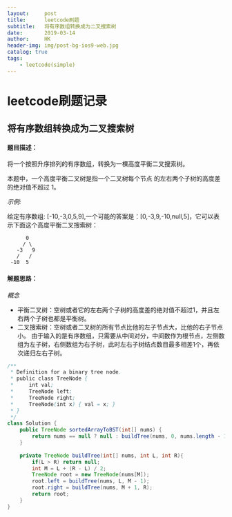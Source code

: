 ```yaml
---
layout:     post
title:      leetcode刷题
subtitle:   将有序数组转换成为二叉搜索树
date:       2019-03-14
author:     HK
header-img: img/post-bg-ios9-web.jpg
catalog: true
tags:
    - leetcode(simple)
---
```

# leetcode刷题记录
## 将有序数组转换成为二叉搜索树

#### 题目描述：
将一个按照升序排列的有序数组，转换为一棵高度平衡二叉搜索树。<br>

本题中，一个高度平衡二叉树是指一个二叉树每个节点 的左右两个子树的高度差的绝对值不超过 1。<br>

*示例:*<br>

给定有序数组: [-10,-3,0,5,9],一个可能的答案是：[0,-3,9,-10,null,5]，它可以表示下面这个高度平衡二叉搜索树：

          0
         / \
       -3   9
       /   /
     -10  5
     
#### 解题思路：
*概念* 
* 平衡二叉树：空树或者它的左右两个子树的高度差的绝对值不超过1，并且左右两个子树也都是平衡树。
* 二叉搜索树：空树或者二叉树的所有节点比他的左子节点大，比他的右子节点小。
由于输入的是有序数组，只需要从中间对分，中间数作为根节点，左侧数组为左子树，右侧数组为右子树，此时左右子树结点数目最多相差1个，再依次递归左右子树。

```java
/**
 * Definition for a binary tree node.
 * public class TreeNode {
 *     int val;
 *     TreeNode left;
 *     TreeNode right;
 *     TreeNode(int x) { val = x; }
 * }
 */
class Solution {
    public TreeNode sortedArrayToBST(int[] nums) {
        return nums == null ? null : buildTree(nums, 0, nums.length - 1);
    }
    
    private TreeNode buildTree(int[] nums, int L, int R){
        if(L > R) return null;
        int M = L + (R - L) / 2;
        TreeNode root = new TreeNode(nums[M]);
        root.left = buildTree(nums, L, M - 1);
        root.right = buildTree(nums, M + 1, R);
        return root;
    }
}
```
